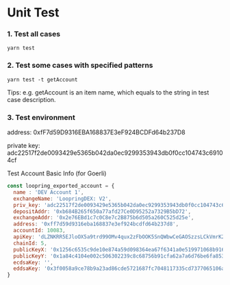 # Unit Test

### 1. Test all cases
```shell
yarn test
```

### 2. Test some cases with specified patterns
```shell
yarn test -t getAccount
```

Tips: e.g. getAccount is an item name, which equals to the string in test case description.

### 3. Test environment

address: 
0xfF7d59D9316EBA168837E3eF924BCDFd64b237D8

private key:
adc22517f2de0093429e5365b042da0ec9299353943db0f0cc104743c69104cf

Test Account Basic Info (for Goerli)
```javascript
const loopring_exported_account = {
  name : 'DEV Account 1',
  exchangeName: 'LoopringDEX: V2',
  priv_key: 'adc22517f2de0093429e5365b042da0ec9299353943db0f0cc104743c69104cf',
  depositAddr: '0xb684B265f650a77afd27Ce0D95252a7329B5bD72',
  exchangeAddr: '0x2e76EBd1c7c0C8e7c2B875b6d505a260C525d25e',
  address: '0xff7d59d9316eba168837e3ef924bcdfd64b237d8',
  accountId: 10083,
  apiKey: 'dLZNKRR5EJloOX5a9trd99OMv4qux2zFbOOK5SnQWbwCeGAOSzzsLCkVmrK24W4A',
  chainId: 5,
  publicKeyX: '0x1256c6535c9de10e874a59d098364ea67f6341a0e519971068b916d94ab95476',
  publicKeyY: '0x1a84c4104e002c506302239c8c68756b91cfa62a7a6d76be6fa8534b2feba3a3',
  ecdsaKey: '',
  eddsaKey: '0x3f0058a9ce78b9a23ad86cde5721687fc7048117335cd7377065106a8ee0689'
}
```
